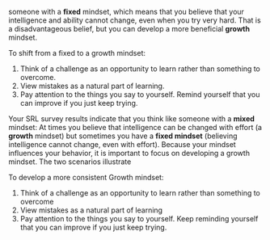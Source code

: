 someone with a **fixed** mindset, which means that you believe that your intelligence and ability cannot change, even when you try very hard. That is a disadvantageous belief, but you can develop a more beneficial **growth** mindset.

To shift from a fixed to a growth mindset:

1.	Think of a challenge as an opportunity to learn rather than something to overcome.
2.	View mistakes as a natural part of learning.
3.	Pay attention to the things you say to yourself. Remind yourself that you can improve if you just keep trying. 

Your SRL survey results indicate that you think like someone with a **mixed** mindset: At times you believe that intelligence can be changed with effort (a **growth** mindset) but sometimes you have a **fixed mindset** (believing intelligence cannot change, even with effort). Because your mindset influences your behavior, it is important to focus on developing a growth mindset. The two scenarios illustrate 

To develop a more consistent Growth mindset:

1.	Think of a challenge as an opportunity to learn rather than something to overcome
2.	View mistakes as a natural part of learning
3.	Pay attention to the things you say to yourself. Keep reminding yourself that you can improve if you just keep trying. 
